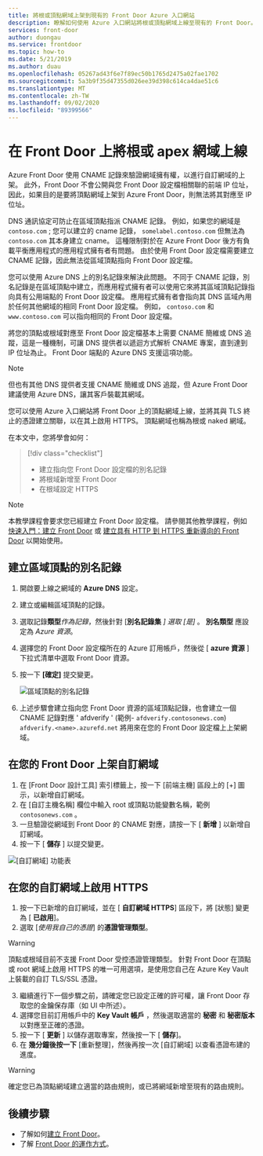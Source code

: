 ```yaml
---
title: 將根或頂點網域上架到現有的 Front Door Azure 入口網站
description: 瞭解如何使用 Azure 入口網站將根或頂點網域上線至現有的 Front Door。
services: front-door
author: duongau
ms.service: frontdoor
ms.topic: how-to
ms.date: 5/21/2019
ms.author: duau
ms.openlocfilehash: 05267ad43f6e7f89ec50b1765d2475a02fae1702
ms.sourcegitcommit: 5a3b9f35d47355d026ee39d398c614ca4dae51c6
ms.translationtype: MT
ms.contentlocale: zh-TW
ms.lasthandoff: 09/02/2020
ms.locfileid: "89399566"
---
```

# <a name="onboard-a-root-or-apex-domain-on-your-front-door"></a>在 Front Door 上將根或 apex 網域上線
Azure Front Door 使用 CNAME 記錄來驗證網域擁有權，以進行自訂網域的上架。 此外，Front Door 不會公開與您 Front Door 設定檔相關聯的前端 IP 位址，因此，如果目的是要將頂點網域上架到 Azure Front Door，則無法將其對應至 IP 位址。

DNS 通訊協定可防止在區域頂點指派 CNAME 記錄。 例如，如果您的網域是 `contoso.com` ; 您可以建立的 cname 記錄， `somelabel.contoso.com` 但無法為 `contoso.com` 其本身建立 cname。 這種限制對於在 Azure Front Door 後方有負載平衡應用程式的應用程式擁有者有問題。 由於使用 Front Door 設定檔需要建立 CNAME 記錄，因此無法從區域頂點指向 Front Door 設定檔。

您可以使用 Azure DNS 上的別名記錄來解決此問題。 不同于 CNAME 記錄，別名記錄是在區域頂點中建立，而應用程式擁有者可以使用它來將其區域頂點記錄指向具有公用端點的 Front Door 設定檔。 應用程式擁有者會指向其 DNS 區域內用於任何其他網域的相同 Front Door 設定檔。 例如， `contoso.com` 和 `www.contoso.com` 可以指向相同的 Front Door 設定檔。 

將您的頂點或根域對應至 Front Door 設定檔基本上需要 CNAME 簡維或 DNS 追蹤，這是一種機制，可讓 DNS 提供者以遞迴方式解析 CNAME 專案，直到達到 IP 位址為止。 Front Door 端點的 Azure DNS 支援這項功能。 

> [!NOTE]
> 但也有其他 DNS 提供者支援 CNAME 簡維或 DNS 追蹤，但 Azure Front Door 建議使用 Azure DNS，讓其客戶裝載其網域。

您可以使用 Azure 入口網站將 Front Door 上的頂點網域上線，並將其與 TLS 終止的憑證建立關聯，以在其上啟用 HTTPS。 頂點網域也稱為根或 naked 網域。

在本文中，您將學會如何：

> [!div class="checklist"]
> * 建立指向您 Front Door 設定檔的別名記錄
> * 將根域新增至 Front Door
> * 在根域設定 HTTPS

> [!NOTE]
> 本教學課程會要求您已經建立 Front Door 設定檔。 請參閱其他教學課程，例如 [快速入門：建立 Front Door](./quickstart-create-front-door.md) 或 [建立具有 HTTP 到 HTTPS 重新導向的 Front Door](./front-door-how-to-redirect-https.md) 以開始使用。

## <a name="create-an-alias-record-for-zone-apex"></a>建立區域頂點的別名記錄

1. 開啟要上線之網域的 **Azure DNS** 設定。
2. 建立或編輯區域頂點的記錄。
3. 選取記錄**類型**_作為記錄_，然後針對 [**別名記錄集** _] 選取 [是]_ 。 **別名類型** 應設定為 _Azure 資源_。
4. 選擇您的 Front Door 設定檔所在的 Azure 訂用帳戶，然後從 [ **azure 資源** ] 下拉式清單中選取 Front Door 資源。
5. 按一下 **[確定]** 提交變更。

    ![區域頂點的別名記錄](./media/front-door-apex-domain/front-door-apex-alias-record.png)

6. 上述步驟會建立指向您 Front Door 資源的區域頂點記錄，也會建立一個 CNAME 記錄對應 ' afdverify ' (範例- `afdverify.contosonews.com`) `afdverify.<name>.azurefd.net` 將用來在您的 Front Door 設定檔上上架網域。

## <a name="onboard-the-custom-domain-on-your-front-door"></a>在您的 Front Door 上架自訂網域

1. 在 [Front Door 設計工具] 索引標籤上，按一下 [前端主機] 區段上的 [+] 圖示，以新增自訂網域。
2. 在 [自訂主機名稱] 欄位中輸入 root 或頂點功能變數名稱，範例 `contosonews.com` 。
3. 一旦驗證從網域到 Front Door 的 CNAME 對應，請按一下 [ **新增** ] 以新增自訂網域。
4. 按一下 [ **儲存** ] 以提交變更。

![[自訂網域] 功能表](./media/front-door-apex-domain/front-door-onboard-apex-domain.png)

## <a name="enable-https-on-your-custom-domain"></a>在您的自訂網域上啟用 HTTPS

1. 按一下已新增的自訂網域，並在 [ **自訂網域 HTTPS**] 區段下，將 [狀態] 變更為 [ **已啟用**]。
2. 選取 [_使用我自己的憑證_] 的**憑證管理類型**。

> [!WARNING]
> 頂點或根域目前不支援 Front Door 受控憑證管理類型。 針對 Front Door 在頂點或 root 網域上啟用 HTTPS 的唯一可用選項，是使用您自己在 Azure Key Vault 上裝載的自訂 TLS/SSL 憑證。

3. 繼續進行下一個步驟之前，請確定您已設定正確的許可權，讓 Front Door 存取您的金鑰保存庫（如 UI 中所述）。
4. 選擇您目前訂用帳戶中的 **Key Vault 帳戶** ，然後選取適當的 **秘密** 和 **秘密版本** 以對應至正確的憑證。
5. 按一下 [ **更新** ] 以儲存選取專案，然後按一下 [ **儲存**]。
6. 在 **幾分鐘後按一下** [重新整理]，然後再按一次 [自訂網域] 以查看憑證布建的進度。 

> [!WARNING]
> 確定您已為頂點網域建立適當的路由規則，或已將網域新增至現有的路由規則。

## <a name="next-steps"></a>後續步驟

- 了解如何[建立 Front Door](quickstart-create-front-door.md)。
- 了解 [Front Door 的運作方式](front-door-routing-architecture.md)。